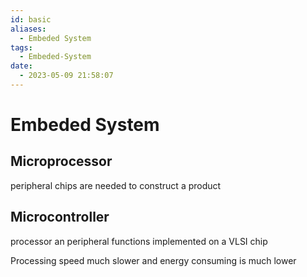 ```yaml
---
id: basic
aliases:
  - Embeded System
tags:
  - Embeded-System
date:
  - 2023-05-09 21:58:07
---
```


# Embeded System

## Microprocessor

peripheral chips are needed to construct a product

## Microcontroller

processor an peripheral functions implemented on a VLSI chip

Processing speed much slower and energy consuming is much lower

